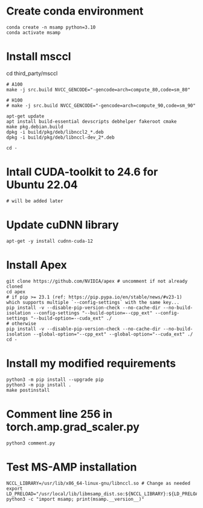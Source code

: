 # Create conda environment
```
conda create -n msamp python=3.10
conda activate msamp
```


# Install msccl
cd third_party/msccl

```
# A100
make -j src.build NVCC_GENCODE="-gencode=arch=compute_80,code=sm_80"

# H100
# make -j src.build NVCC_GENCODE="-gencode=arch=compute_90,code=sm_90"

apt-get update
apt install build-essential devscripts debhelper fakeroot cmake
make pkg.debian.build
dpkg -i build/pkg/deb/libnccl2_*.deb
dpkg -i build/pkg/deb/libnccl-dev_2*.deb

cd -
```


# Intall CUDA-toolkit to 24.6 for Ubuntu 22.04
```
# will be added later
```


# Update cuDNN library
```
apt-get -y install cudnn-cuda-12
```


# Install Apex
```
git clone https://github.com/NVIDIA/apex # uncomment if not already cloned
cd apex
# if pip >= 23.1 (ref: https://pip.pypa.io/en/stable/news/#v23-1) which supports multiple `--config-settings` with the same key... 
pip install -v --disable-pip-version-check --no-cache-dir --no-build-isolation --config-settings "--build-option=--cpp_ext" --config-settings "--build-option=--cuda_ext" ./
# otherwise
pip install -v --disable-pip-version-check --no-cache-dir --no-build-isolation --global-option="--cpp_ext" --global-option="--cuda_ext" ./
cd -
```


# Install my modified requirements
```
python3 -m pip install --upgrade pip
python3 -m pip install .
make postinstall
```


# Comment line 256 in torch.amp.grad_scaler.py
```
python3 comment.py
```


# Test MS-AMP installation
```
NCCL_LIBRARY=/usr/lib/x86_64-linux-gnu/libnccl.so # Change as needed
export LD_PRELOAD="/usr/local/lib/libmsamp_dist.so:${NCCL_LIBRARY}:${LD_PRELOAD}"
python3 -c "import msamp; print(msamp.__version__)"
```

